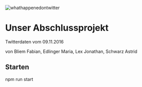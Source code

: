 ![whathappenedontwitter](https://github.com/fabianbliem/solr-tweets/workflows/Build%20and%20deploy%20Node.js%20app%20to%20Azure%20Web%20App%20-%20whathappenedontwitter/badge.svg?branch=master)

# Unser Abschlussprojekt
Twitterdaten vom 09.11.2016

von Bliem Fabian, Edlinger Maria, Lex Jonathan, Schwarz Astrid  

## Starten
npm run start
